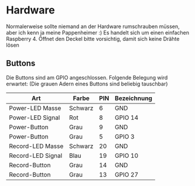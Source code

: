# Hardware
Normalerweise sollte niemand an der Hardware rumschrauben müssen, aber ich kenn ja meine Pappenheimer :)
Es handelt sich um einen einfachen Raspberry 4.
Öffnet den Deckel bitte vorsichtig, damit sich keine Drähte lösen

## Buttons
Die Buttons sind am GPIO angeschlossen. Folgende Belegung wird erwartet:
(Die grauen Adern eines Buttons sind beliebig tauschbar)

| Art | Farbe | PIN | Bezeichnung |
|-----|-------|------|-------------|
|Power-LED Masse | Schwarz | 6 | GND |
|Power-LED Signal | Rot | 8 | GPIO 14 |
|Power-Button | Grau | 9 | GND | 
|Power-Button | Grau | 5 | GPIO 3 |
|Record-LED Masse | Schwarz | 20 | GND |
|Record-LED Signal | Blau | 19 | GPIO 10 |
|Record-Button | Grau | 14 | GND |
|Record-Button | Grau | 13 | GPIO 27 |
